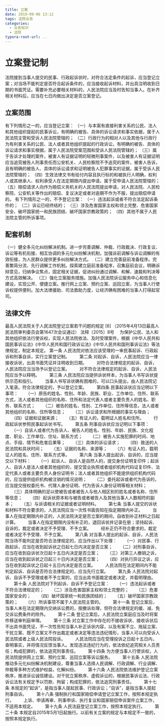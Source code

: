 ```yaml
---
title: 立案
date: 2019-09-06 13:12
tags: 法院业务
categories:
  - 业务知识
  - 法院
typora-root-url: ..
---
```


# 立案登记制

法院接到当事人提交的民事、行政起诉状时，对符合法定条件的起诉，应当登记立案；对当场不能判定是否符合起诉条件的，应当接收起诉材料，并出具注明收到日期的书面凭证。需要补充必要相关材料的，人民法院应当及时告知当事人。在补齐相关材料后，应当在七日内做出决定是否立案登记。

## 立案范围
有下列情形之一的，应当登记立案：
（一）与本案有直接利害关系的公民、法人和其他组织提起的民事诉讼，有明确的被告、具体的诉讼请求和事实依据，属于人民法院主管和受诉人民法院管辖的；
（二）行政行为的相对人以及其他与行政行为有利害关系的公民、法人或者其他组织提起的行政诉讼，有明确的被告、具体的诉讼请求和事实根据，属于人民法院受案范围和受诉人民法院管辖的；
（三）属于告诉才处理的案件，被害人有证据证明的轻微刑事案件，以及被害人有证据证明应当追究被告人刑事责任而公安机关、人民检察院不予追究的案件，被害人告诉，且有明确的被告人、具体的诉讼请求和证明被告人犯罪事实的证据，属于受诉人民法院管辖的；
（四）生效法律文书有给付内容且执行标的和被执行人明确，权利人或其继承人、权利承受人在法定期限内提出申请，属于受申请人民法院管辖的；
（五）赔偿请求人向作为赔偿义务机关的人民法院提出申请，对人民法院、人民检察院、公安机关等作出的赔偿、复议决定或者对逾期不作为不服，提出赔偿申请的。
有下列情形之一的，不予登记立案：
（一）违法起诉或者不符合法定起诉条件的；
（二）诉讼已经终结的；
（三）涉及危害国家主权和领土完整、危害国家安全、破坏国家统一和民族团结、破坏国家宗教政策的；
（四）其他不属于人民法院主管的所诉事项。
## 配套机制
（一）健全多元化纠纷解决机制。进一步完善调解、仲裁、行政裁决、行政复议、诉讼等有机衔接、相互协调的多元化纠纷解决机制，加强诉前调解与诉讼调解的有效衔接，为人民群众提供更多纠纷解决方式。
（二）建立完善庭前准备程序。完善繁简分流、先行调解工作机制。探索建立庭前准备程序，召集庭前会议，明确诉辩意见，归纳争议焦点，固定相关证据，促进纠纷通过调解、和解、速裁和判决等方式高效解决。
（三）强化立案服务措施。加强人民法院诉讼服务中心和信息化建设，实现公开、便捷立案。推行网上立案、预约立案、巡回立案，为当事人行使诉权提供便利。加大法律援助、司法救助力度，让经济确有困难的当事人打得起官司。
## 法律文件
最高人民法院关于人民法院登记立案若干问题的规定 [6] 
（2015年4月13日最高人民法院审判委员会第1647次会议通过）
法释〔2015〕8号
　为保护公民、法人和其他组织依法行使诉权，实现人民法院依法、及时受理案件，根据《中华人民共和国民事诉讼法》《中华人民共和国行政诉讼法》《中华人民共和国刑事诉讼法》等法律规定，制定本规定。
第一条 人民法院对依法应该受理的一审民事起诉、行政起诉和刑事自诉，实行立案登记制。
　　第二条 对起诉、自诉，人民法院应当一律接收诉状，出具书面凭证并注明收到日期。
　　对符合法律规定的起诉、自诉，人民法院应当当场予以登记立案。
　　对不符合法律规定的起诉、自诉，人民法院应当予以释明。
　　第三条 人民法院应当提供诉状样本，为当事人书写诉状提供示范和指引。
　　当事人书写诉状确有困难的，可以口头提出，由人民法院记入笔录。符合法律规定的，予以登记立案。
　　第四条 民事起诉状应当记明以下事项：
　　（一）原告的姓名、性别、年龄、民族、职业、工作单位、住所、联系方式，法人或者其他组织的名称、住所和法定代表人或者主要负责人的姓名、职务、联系方式；
　　（二）被告的姓名、性别、工作单位、住所等信息，法人或者其他组织的名称、住所等信息；
　　（三）诉讼请求和所根据的事实与理由；
　　（四）证据和证据来源；
　　（五）有证人的，载明证人姓名和住所。
　　行政起诉状参照民事起诉状书写。
　　第五条 刑事自诉状应当记明以下事项：
　　（一）自诉人或者代为告诉人、被告人的姓名、性别、年龄、民族、文化程度、职业、工作单位、住址、联系方式；
　　（二）被告人实施犯罪的时间、地点、手段、情节和危害后果等；
　　（三）具体的诉讼请求；
　　（四）致送的人民法院和具状时间；
　　（五）证据的名称、来源等；
　　（六）有证人的，载明证人的姓名、住所、联系方式等。
　　第六条 当事人提出起诉、自诉的，应当提交以下材料：
　　（一）起诉人、自诉人是自然人的，提交身份证明复印件；起诉人、自诉人是法人或者其他组织的，提交营业执照或者组织机构代码证复印件、法定代表人或者主要负责人身份证明书；法人或者其他组织不能提供组织机构代码的，应当提供组织机构被注销的情况说明；
　　（二）委托起诉或者代为告诉的，应当提交授权委托书、代理人身份证明、代为告诉人身份证明等相关材料；
　　（三）具体明确的足以使被告或者被告人与他人相区别的姓名或者名称、住所等信息；
　　（四）起诉状原本和与被告或者被告人及其他当事人人数相符的副本；
　　（五）与诉请相关的证据或者证明材料。
　　第七条 当事人提交的诉状和材料不符合要求的，人民法院应当一次性书面告知在指定期限内补正。
　　当事人在指定期限内补正的，人民法院决定是否立案的期间，自收到补正材料之日起计算。
　　当事人在指定期限内没有补正的，退回诉状并记录在册；坚持起诉、自诉的，裁定或者决定不予受理、不予立案。
　　经补正仍不符合要求的，裁定或者决定不予受理、不予立案。
　　第八条 对当事人提出的起诉、自诉，人民法院当场不能判定是否符合法律规定的，应当作出以下处理：
　　（一）对民事、行政起诉，应当在收到起诉状之日起七日内决定是否立案；
　　（二）对刑事自诉，应当在收到自诉状次日起十五日内决定是否立案；
　　（三）对第三人撤销之诉，应当在收到起诉状之日起三十日内决定是否立案；
　　（四）对执行异议之诉，应当在收到起诉状之日起十五日内决定是否立案。
　　人民法院在法定期间内不能判定起诉、自诉是否符合法律规定的，应当先行立案。
　　第九条 人民法院对起诉、自诉不予受理或者不予立案的，应当出具书面裁定或者决定，并载明理由。
　　第十条 人民法院对下列起诉、自诉不予登记立案：
　　（一）违法起诉或者不符合法律规定的；
　　（二）涉及危害国家主权和领土完整的；
　　（三）危害国家安全的；
　　（四）破坏国家统一和民族团结的；
　　（五）破坏国家宗教政策的；
　　（六）所诉事项不属于人民法院主管的。
　　第十一条 登记立案后，当事人未在法定期限内交纳诉讼费的，按撤诉处理，但符合法律规定的缓、减、免交诉讼费条件的除外。
　　第十二条 登记立案后，人民法院立案庭应当及时将案件移送审判庭审理。
　　第十三条 对立案工作中存在的不接收诉状、接收诉状后不出具书面凭证，不一次性告知当事人补正诉状内容，以及有案不立、拖延立案、干扰立案、既不立案又不作出裁定或者决定等违法违纪情形，当事人可以向受诉人民法院或者上级人民法院投诉。
　　人民法院应当在受理投诉之日起十五日内，查明事实，并将情况反馈当事人。发现违法违纪行为的，依法依纪追究相关人员责任；构成犯罪的，依法追究刑事责任。
　　第十四条 为方便当事人行使诉权，人民法院提供网上立案、预约立案、巡回立案等诉讼服务。
　　第十五条 人民法院推动多元化纠纷解决机制建设，尊重当事人选择人民调解、行政调解、行业调解、仲裁等多种方式维护权益，化解纠纷。
　　第十六条 人民法院依法维护登记立案秩序，推进诉讼诚信建设。对干扰立案秩序、虚假诉讼的，根据民事诉讼法、行政诉讼法有关规定予以罚款、拘留；构成犯罪的，依法追究刑事责任。
　　第十七条 本规定的“起诉”，是指当事人提起民事、行政诉讼；“自诉”，是指当事人提起刑事自诉。
　　第十八条 强制执行和国家赔偿申请登记立案工作，按照本规定执行。
　　上诉、申请再审、刑事申诉、执行复议和国家赔偿申诉案件立案工作，不适用本规定。
　　第十九条 人民法庭登记立案工作，按照本规定执行。
　　第二十条 本规定自2015年5月1日起施行。以前有关立案的规定与本规定不一致的，按照本规定执行。